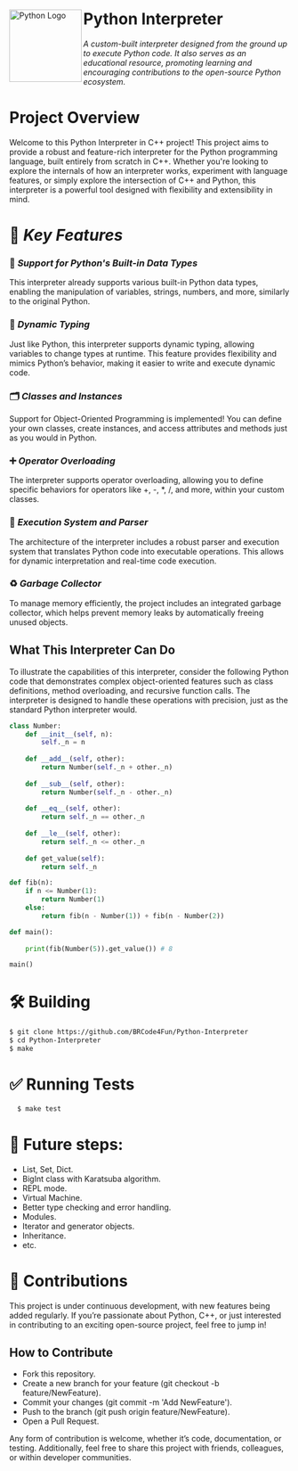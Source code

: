 <div>
  <img src="https://upload.wikimedia.org/wikipedia/commons/c/c3/Python-logo-notext.svg" alt="Python Logo" align="left" width="130" height="130">
  <h1>Python Interpreter</h1>
</div>

_A custom-built interpreter designed from the ground up to execute Python code. It also serves as an educational resource, promoting learning and encouraging contributions to the open-source Python ecosystem._

# Project Overview

Welcome to this Python Interpreter in C++ project! This project aims to provide a robust and feature-rich interpreter for the Python programming language, built entirely from scratch in C++. Whether you're looking to explore the internals of how an interpreter works, experiment with language features, or simply explore the intersection of C++ and Python, this interpreter is a powerful tool designed with flexibility and extensibility in mind. 

# 🔑 _Key Features_

  ### 🔧 _Support for Python's Built-in Data Types_
This interpreter already supports various built-in Python data types, enabling the manipulation of variables, strings, numbers, and more, similarly to the original Python.

  ### 🧠 _Dynamic Typing_
Just like Python, this interpreter supports dynamic typing, allowing variables to change types at runtime. This feature provides flexibility and mimics Python’s behavior, making it easier to write and execute dynamic code.

  ### 🗂️ _Classes and Instances_
Support for Object-Oriented Programming is implemented! You can define your own classes, create instances, and access attributes and methods just as you would in Python.

  ### ➕ _Operator Overloading_
The interpreter supports operator overloading, allowing you to define specific behaviors for operators like +, -, *, /, and more, within your custom classes.

### 📜 _Execution System and Parser_
The architecture of the interpreter includes a robust parser and execution system that translates Python code into executable operations. This allows for dynamic interpretation and real-time code execution.

 ### ♻️ _Garbage Collector_
To manage memory efficiently, the project includes an integrated garbage collector, which helps prevent memory leaks by automatically freeing unused objects.

## What This Interpreter Can Do
To illustrate the capabilities of this interpreter, consider the following Python code that demonstrates complex object-oriented features such as class definitions, method overloading, and recursive function calls. The interpreter is designed to handle these operations with precision, just as the standard Python interpreter would.

```python
class Number:
    def __init__(self, n):
        self._n = n
        
    def __add__(self, other):
        return Number(self._n + other._n)
    
    def __sub__(self, other):
        return Number(self._n - other._n)
    
    def __eq__(self, other):
        return self._n == other._n
    
    def __le__(self, other):
        return self._n <= other._n
    
    def get_value(self):
        return self._n

def fib(n):
    if n <= Number(1):
        return Number(1)
    else:
        return fib(n - Number(1)) + fib(n - Number(2))

def main():
    
    print(fib(Number(5)).get_value()) # 8

main()
```


# 🛠️ Building

```bash
$ git clone https://github.com/BRCode4Fun/Python-Interpreter
$ cd Python-Interpreter
$ make
```

# ✅ Running Tests

```bash
  $ make test
```

# 🚀 Future steps:

  + List, Set, Dict.
  + BigInt class with Karatsuba algorithm.
  + REPL mode.
  + Virtual Machine.
  + Better type checking and error handling.
  + Modules.
  + Iterator and generator objects.
  + Inheritance.
  + etc.

# 🤝 Contributions
This project is under continuous development, with new features being added regularly. If you’re passionate about Python, C++, or just interested in contributing to an exciting open-source project, feel free to jump in!

## How to Contribute

 + Fork this repository.
 + Create a new branch for your feature (git checkout -b feature/NewFeature).
 + Commit your changes (git commit -m 'Add NewFeature').
 + Push to the branch (git push origin feature/NewFeature).
 + Open a Pull Request.

Any form of contribution is welcome, whether it’s code, documentation, or testing. Additionally, feel free to share this project with friends, colleagues, or within developer communities.
